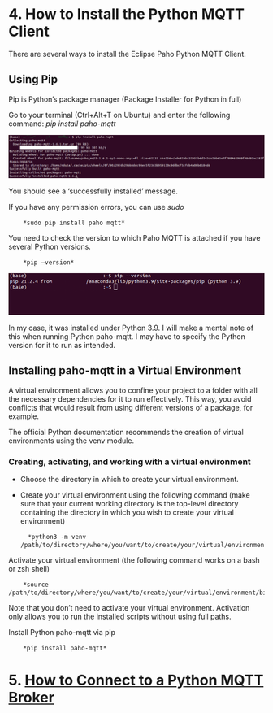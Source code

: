 # 4. How to Install the Python MQTT Client

There are several ways to install the Eclipse Paho Python MQTT Client.

## Using Pip

Pip is Python’s package manager (Package Installer for Python in full)

Go to your terminal (Ctrl+Alt+T on Ubuntu) and enter the following command:
        *pip install paho-mqtt*

![pip install paho-mqtt](/Eclipse_Paho/pip%20install.png)

You should see a ‘successfully installed’ message.

If you have any permission errors, you can use *sudo*

        *sudo pip install paho mqtt*

You need to check the version to which Paho MQTT is attached if you have several Python versions. 

        *pip –version*

![pip version](/Eclipse_Paho/pip%20version.png)

In my case, it was installed under Python 3.9. I will make a mental note of this when running Python paho-mqtt. I may have to specify the Python version for it to run as intended.

## Installing paho-mqtt in a Virtual Environment

A virtual environment allows you to confine your project to a folder with all the necessary dependencies for it to run effectively. This way, you avoid conflicts that would result from using different versions of a package, for example.

The official Python documentation recommends the creation of virtual environments using the venv module.

### Creating, activating, and working with a virtual environment

- Choose the directory in which to create your virtual environment.
- Create your virtual environment using the following command (make sure that your current working directory is the top-level directory containing the directory in which you wish to create your virtual environment)

        *python3 -m venv /path/to/directory/where/you/want/to/create/your/virtual/environment*

Activate your virtual environment (the following command works on a bash or zsh shell)

        *source /path/to/directory/where/you/want/to/create/your/virtual/environment/bin/activate*

Note that you don’t need to activate your virtual environment. Activation only allows you to run the installed scripts without using full paths.

Install Python paho-mqtt via pip

        *pip install paho-mqtt*


# 5. [How to Connect to a Python MQTT Broker](/Eclipse_Paho/05_how_to_connect_to_a_python_mqtt_broker.md)